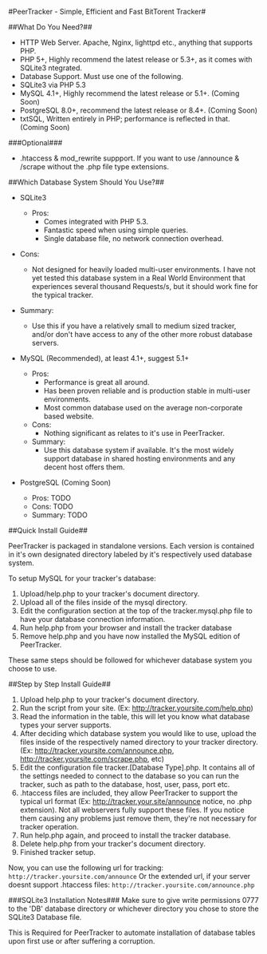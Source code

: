 #PeerTracker - Simple, Efficient and Fast BitTorent Tracker#

##What Do You Need?##
   - HTTP Web Server. Apache, Nginx, lighttpd etc., anything that supports PHP.
   - PHP 5+, Highly recommend the latest release or 5.3+, as it comes with SQLite3 ntegrated.
   - Database Support. Must use one of the following.
   - SQLite3 via PHP 5.3
   - MySQL 4.1+, Highly recommend the latest release or 5.1+. (Coming Soon)
   - PostgreSQL 8.0+, recommend the latest release or 8.4+. (Coming Soon)
   - txtSQL, Written entirely in PHP; performance is reflected in that. (Coming Soon)

###Optional###
   - .htaccess & mod_rewrite suppport. If you want to use /announce & /scrape without the .php file type extensions.


##Which Database System Should You Use?##
   
   - SQLite3
      - Pros:
         - Comes integrated with PHP 5.3.
         - Fantastic speed when using simple queries.
         - Single database file, no network connection overhead.
   - Cons:
      - Not designed for heavily loaded multi-user environments. I have not yet 
         tested this database system in a Real World Environment that experiences 
         several thousand Requests/s, but it should work fine for the typical tracker.
   - Summary:
      - Use this if you have a relatively small to medium sized tracker, and/or 
         don't have access to any of the other more robust database servers.

   - MySQL (Recommended), at least 4.1+, suggest 5.1+
      - Pros:
         - Performance is great all around.
         - Has been proven reliable and is production stable in multi-user environments.
         - Most common database used on the average non-corporate based website.
      - Cons:
         - Nothing significant as relates to it's use in PeerTracker.
      - Summary:
         - Use this database system if available. It's the most widely support database
         in shared hosting environments and any decent host offers them.

   - PostgreSQL (Coming Soon)
      - Pros: TODO
      - Cons: TODO
      - Summary: TODO


##Quick Install Guide##

PeerTracker is packaged in standalone versions. Each version is contained in it's 
own designated directory labeled by it's respectively used database system.

To setup MySQL for your tracker's database:

   1. Upload/help.php to your tracker's document directory.
   2. Upload all of the files inside of the mysql directory.
   3. Edit the configuration section at the top of the tracker.mysql.php file to have your database connection information.
   4. Run help.php from your browser and install the tracker database
   5. Remove help.php and you have now installed the MySQL edition of PeerTracker.

These same steps should be followed for whichever database system you choose to use.


##Step by Step Install Guide##

   1. Upload help.php to your tracker's document directory.
   2. Run the script from your site. (Ex: http://tracker.yoursite.com/help.php)
   3. Read the information in the table, this will let you know what database types your server supports.
   4. After deciding which database system you would like to use, upload the files inside
    of the respectively named directory to your tracker directory. (Ex: http://tracker.yoursite.com/announce.php, http://tracker.yoursite.com/scrape.php, etc)
   5. Edit the configuration file tracker.[Database Type].php. It contains all of the settings needed to connect to the database so you can run the tracker, such as path to the database, host, user, pass, port etc.
   6. .htaccess files are included, they allow PeerTracker to support the typical url 
    format (Ex: http://tracker.your.site/announce notice, no .php extension). Not 
    all webservers fully support these files. If you notice them causing any problems 
    just remove them, they're not necessary for tracker operation.
   7. Run help.php again, and proceed to install the tracker database.
   8. Delete help.php from your tracker's document directory.
   9. Finished tracker setup.

Now, you can use the following url for tracking:
`http://tracker.yoursite.com/announce`
Or the extended url, if your server doesnt support .htaccess files:
`http://tracker.yoursite.com/announce.php`


###SQLite3 Installation Notes###
Make sure to give write permissions 0777 to the 'DB' database directory or whichever 
directory you chose to store the SQLite3 Database file.

This is Required for PeerTracker to automate installation of database tables upon 
first use or after suffering a corruption. 
